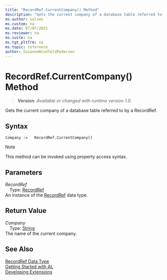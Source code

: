 ```yaml
---
title: "RecordRef.CurrentCompany() Method"
description: "Gets the current company of a database table referred to by a RecordRef."
ms.author: solsen
ms.custom: na
ms.date: 07/07/2021
ms.reviewer: na
ms.suite: na
ms.tgt_pltfrm: na
ms.topic: reference
author: SusanneWindfeldPedersen
---
```

[//]: # (START>DO_NOT_EDIT)
[//]: # (IMPORTANT:Do not edit any of the content between here and the END>DO_NOT_EDIT.)
[//]: # (Any modifications should be made in the .xml files in the ModernDev repo.)
# RecordRef.CurrentCompany() Method
> **Version**: _Available or changed with runtime version 1.0._

Gets the current company of a database table referred to by a RecordRef.


## Syntax
```AL
Company :=   RecordRef.CurrentCompany()
```
> [!NOTE]
> This method can be invoked using property access syntax.

## Parameters
*RecordRef*  
&emsp;Type: [RecordRef](recordref-data-type.md)  
An instance of the [RecordRef](recordref-data-type.md) data type.  

## Return Value
*Company*  
&emsp;Type: [String](/dynamics365/business-central/dev-itpro/developer/methods-auto/text/text-data-type)  
The name of the current company.


[//]: # (IMPORTANT: END>DO_NOT_EDIT)
## See Also
[RecordRef Data Type](recordref-data-type.md)  
[Getting Started with AL](../../devenv-get-started.md)  
[Developing Extensions](../../devenv-dev-overview.md)